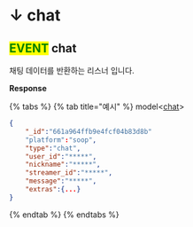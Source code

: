 # ↓ chat

## <mark style="color:green;">EVENT</mark>  chat

채팅 데이터를 반환하는 리스너 입니다.

**Response**

{% tabs %}
{% tab title="예시" %}
model<[chat](../../models/chat.md)>

```json
{
    "_id":"661a964ffb9e4fcf04b83d8b"
    "platform":"soop",
    "type":"chat",
    "user_id":"*****",
    "nickname":"*****",
    "streamer_id":"*****",
    "message":"*****",
    "extras":{...}
}
```
{% endtab %}
{% endtabs %}

